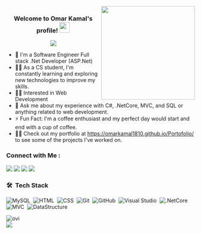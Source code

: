 
<img width="250" align="right" src="https://c.tenor.com/papK2E3wvMEAAAAd/fwow-ai.gif">

<h3 align="center">
  Welcome to Omar Kamal's profile!
  <img src="https://media.giphy.com/media/hvRJCLFzcasrR4ia7z/giphy.gif" width="28">
  
</h3>

<!-- Typing SVG by DenverCoder1 - https://github.com/DenverCoder1/readme-typing-svg -->
<p align="center">
  <a href="https://github.com/DenverCoder1/readme-typing-svg"><img src="https://readme-typing-svg.herokuapp.com/?lines=Full%20Stack%20web%20developer;Always%20learning%20new%20things&font=Fira%20Code&center=true&width=440&height=45&color=f75c7e&vCenter=true&size=22"></a>
  
</p> 

- 🏢 I'm a Software Engineer Full stack .Net Developer (ASP.Net)
- 👨‍💻 As a CS student, I'm constantly learning and exploring new technologies to improve my skills.
- 👨‍💻 Interested in Web Development 
- 💬 Ask me about my experience with C#, .NetCore, MVC, and SQL or anything related to web development.
- ⚡ Fun Fact: I'm a coffee enthusiast and my perfect day would start and end with a cup of coffee.
- 👨‍💻 Check out my portfolio at https://omarkamal1810.github.io/Portofolio/ to see some of the projects I've worked on.


### Connect with Me :

<a href="https://www.linkedin.com/in/omarkamal1810/" target="_blank"><img src="https://img.shields.io/badge/-Omar%20Kamal-0077B5?style=for-the-badge&logo=Linkedin&logoColor=white"/></a>
<a href="https://www.facebook.com/omar.kamal.750" target="_blank"><img src="https://img.shields.io/badge/-Omar%20Kamal-0077B5?style=for-the-badge&logo=Facebook&logoColor=white"/></a>
<a href="mailto:okamal96@gmail.com" target="_blank"><img src="https://img.shields.io/badge/-Omar%20Kamal-0077B5?style=for-the-badge&logo=Gmail&logoColor=red"/></a>
<a href="https://wa.me/201060632969" target="_blank"><img src="https://img.shields.io/badge/-Omar%20Kamal-0077B5?style=for-the-badge&logo=Whatsapp&logoColor=white"/></a>
### 🛠 &nbsp;Tech Stack
![MySQL](https://img.shields.io/badge/-MySQL-05122A?style=flat&logo=MySQL)&nbsp;
![HTML](https://img.shields.io/badge/-HTML-05122A?style=flat&logo=HTML5)&nbsp;
![CSS](https://img.shields.io/badge/-CSS-05122A?style=flat&logo=CSS3&logoColor=1572B6)&nbsp;
![Git](https://img.shields.io/badge/-Git-05122A?style=flat&logo=git)&nbsp;
![GitHub](https://img.shields.io/badge/-GitHub-05122A?style=flat&logo=github)&nbsp;
![Visual Studio](https://img.shields.io/badge/-Visual%20Studio-05122A?style=flat&logo=visual-studio&logoColor=007ACC)&nbsp;
![.NetCore](https://img.shields.io/badge/-.NetCore-05122A?style=flat&logo=.NetCore)&nbsp;
![MVC](https://img.shields.io/badge/-MVC-05122A?style=flat&logo=MVC)&nbsp;
![DataStructure](https://img.shields.io/badge/-DataStructure%20-05122A?style=flat&logo=DataStructure)&nbsp;

<img align="left" src="https://github-readme-stats.vercel.app/api/top-langs?username=omarkamal1810&show_icons=true&locale=en&layout=compact&theme=chartreuse-dark" alt="ovi" />
<br>


<a href="https://komarev.com/ghpvc/?username=omarkamal1810&style=for-the-badge">
    <img src="https://komarev.com/ghpvc/?username=omarkamal1810&style=for-the-badge">
</a>






